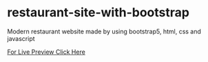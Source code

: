 # restaurant-site-with-bootstrap
Modern restaurant website made by using bootstrap5, html, css and javascript

[For Live Preview Click Here](https://mesutcifci.github.io/restaurant-site-with-bootstrap5/build/index.html)
